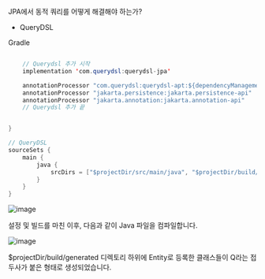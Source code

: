 JPA에서 동적 쿼리를 어떻게 해결해야 하는가?

- QueryDSL

Gradle

```java

    // Querydsl 추가 시작
    implementation 'com.querydsl:querydsl-jpa'

    annotationProcessor "com.querydsl:querydsl-apt:${dependencyManagement.importedProperties['querydsl.version']}:jpa"
    annotationProcessor "jakarta.persistence:jakarta.persistence-api"
    annotationProcessor "jakarta.annotation:jakarta.annotation-api"
    // Querydsl 추가 끝


}

// QueryDSL
sourceSets {
    main {
        java {
            srcDirs = ["$projectDir/src/main/java", "$projectDir/build/generated"]
        }
    }
}

```

![image](https://user-images.githubusercontent.com/78454649/151651525-ddcea710-b488-4a26-b338-e07a02a249bb.png)

설정 및 빌드를 마친 이후, 다음과 같이 Java 파일을 컴파일합니다.

![image](https://user-images.githubusercontent.com/78454649/151651533-b0593c83-8978-46a5-8072-8726c7b4af8a.png)

$projectDir/build/generated 디렉토리 하위에 Entity로 등록한 클래스들이 Q라는 접두사가 붙은 형태로 생성되었습니다.


